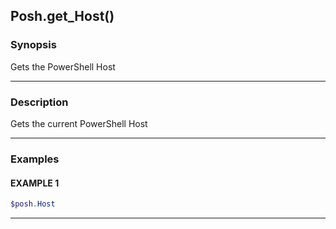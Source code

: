 Posh.get_Host()
---------------




### Synopsis
Gets the PowerShell Host



---


### Description

Gets the current PowerShell Host



---


### Examples
#### EXAMPLE 1
```PowerShell
$posh.Host
```



---
